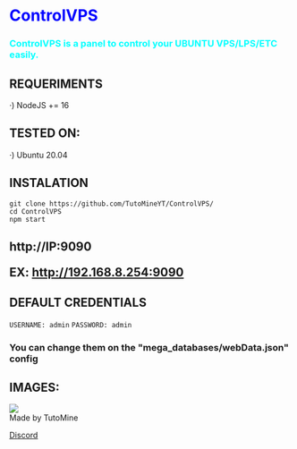 <h1 style="color:blue">ControlVPS</h2>
<h3 style="color:cyan">ControlVPS is a panel to control your UBUNTU VPS/LPS/ETC easily.</h3>

<h2> REQUERIMENTS </h2>

·) NodeJS += 16

<h2> TESTED ON: </h2>

·) Ubuntu 20.04

<h2> INSTALATION </h2>

`git clone https://github.com/TutoMineYT/ControlVPS/`<br>
`cd ControlVPS`<br>
`npm start`

<h2 ACCESS </h2>

http://IP:9090

EX:
http://192.168.8.254:9090

<h2> DEFAULT CREDENTIALS </h2>

`USERNAME: admin`
`PASSWORD: admin`
<h3> You can change them on the "mega_databases/webData.json" config </h3>

<h2> IMAGES: </h2>
<img src="https://cdn.discordapp.com/attachments/891335673934663730/1018175376834449428/unknown.png">

<footer> Made by TutoMine </footer>

<a href="https://discord.gg/78cQa495UX">Discord</a>

